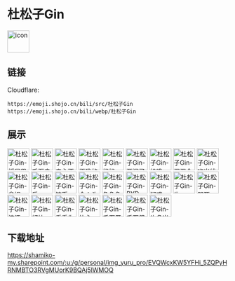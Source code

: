 # 杜松子Gin
<img src="https://emoji.shojo.cn/bili/src/杜松子Gin/icon.png" width="50" height="50" alt="icon">

## 链接
Cloudflare:
```
https://emoji.shojo.cn/bili/src/杜松子Gin
https://emoji.shojo.cn/bili/webp/杜松子Gin
```
## 展示
<img src="https://emoji.shojo.cn/bili/src/杜松子Gin/杜松子Gin-摇尾巴.png" width="50" height="50" alt="杜松子Gin-摇尾巴">
<img src="https://emoji.shojo.cn/bili/src/杜松子Gin/杜松子Gin-千万幸福.png" width="50" height="50" alt="杜松子Gin-千万幸福">
<img src="https://emoji.shojo.cn/bili/src/杜松子Gin/杜松子Gin-忠心不二.png" width="50" height="50" alt="杜松子Gin-忠心不二">
<img src="https://emoji.shojo.cn/bili/src/杜松子Gin/杜松子Gin-正确的.png" width="50" height="50" alt="杜松子Gin-正确的">
<img src="https://emoji.shojo.cn/bili/src/杜松子Gin/杜松子Gin-妈妈.png" width="50" height="50" alt="杜松子Gin-妈妈">
<img src="https://emoji.shojo.cn/bili/src/杜松子Gin/杜松子Gin-要闹了.png" width="50" height="50" alt="杜松子Gin-要闹了">
<img src="https://emoji.shojo.cn/bili/src/杜松子Gin/杜松子Gin-投降.png" width="50" height="50" alt="杜松子Gin-投降">
<img src="https://emoji.shojo.cn/bili/src/杜松子Gin/杜松子Gin-蛋蛋会动.png" width="50" height="50" alt="杜松子Gin-蛋蛋会动">
<img src="https://emoji.shojo.cn/bili/src/杜松子Gin/杜松子Gin-吃米线.png" width="50" height="50" alt="杜松子Gin-吃米线">
<img src="https://emoji.shojo.cn/bili/src/杜松子Gin/杜松子Gin-拿捏.png" width="50" height="50" alt="杜松子Gin-拿捏">
<img src="https://emoji.shojo.cn/bili/src/杜松子Gin/杜松子Gin-乐.png" width="50" height="50" alt="杜松子Gin-乐">
<img src="https://emoji.shojo.cn/bili/src/杜松子Gin/杜松子Gin-铸币.png" width="50" height="50" alt="杜松子Gin-铸币">
<img src="https://emoji.shojo.cn/bili/src/杜松子Gin/杜松子Gin-令人头大.png" width="50" height="50" alt="杜松子Gin-令人头大">
<img src="https://emoji.shojo.cn/bili/src/杜松子Gin/杜松子Gin-急急急.png" width="50" height="50" alt="杜松子Gin-急急急">
<img src="https://emoji.shojo.cn/bili/src/杜松子Gin/杜松子Gin-BYD.png" width="50" height="50" alt="杜松子Gin-BYD">
<img src="https://emoji.shojo.cn/bili/src/杜松子Gin/杜松子Gin-疑惑.png" width="50" height="50" alt="杜松子Gin-疑惑">
<img src="https://emoji.shojo.cn/bili/src/杜松子Gin/杜松子Gin-牛.png" width="50" height="50" alt="杜松子Gin-牛">
<img src="https://emoji.shojo.cn/bili/src/杜松子Gin/杜松子Gin-哭死.png" width="50" height="50" alt="杜松子Gin-哭死">
<img src="https://emoji.shojo.cn/bili/src/杜松子Gin/杜松子Gin-流汗.png" width="50" height="50" alt="杜松子Gin-流汗">
<img src="https://emoji.shojo.cn/bili/src/杜松子Gin/杜松子Gin-好快.png" width="50" height="50" alt="杜松子Gin-好快">
<img src="https://emoji.shojo.cn/bili/src/杜松子Gin/杜松子Gin-看看你的.png" width="50" height="50" alt="杜松子Gin-看看你的">
<img src="https://emoji.shojo.cn/bili/src/杜松子Gin/杜松子Gin-比心.png" width="50" height="50" alt="杜松子Gin-比心">
<img src="https://emoji.shojo.cn/bili/src/杜松子Gin/杜松子Gin-千万开心.png" width="50" height="50" alt="杜松子Gin-千万开心">
<img src="https://emoji.shojo.cn/bili/src/杜松子Gin/杜松子Gin-千万健康.png" width="50" height="50" alt="杜松子Gin-千万健康">
<img src="https://emoji.shojo.cn/bili/src/杜松子Gin/杜松子Gin-许多米.png" width="50" height="50" alt="杜松子Gin-许多米">

## 下载地址

https://shamiko-my.sharepoint.com/:u:/g/personal/img_yuru_pro/EVQWcxKW5YFHi_5ZQPyHRNMBTO3RVgMUorK9BQAj5lWMOQ